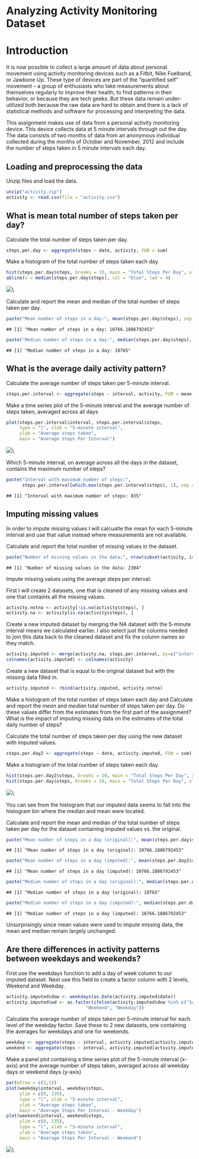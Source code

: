 Analyzing Activity Monitoring Dataset
=========================

# Introduction

It is now possible to collect a large amount of data about personal movement using activity monitoring devices such as a Fitbit, Nike Fuelband, or Jawbone Up. These type of devices are part of the “quantified self” movement – a group of enthusiasts who take measurements about themselves regularly to improve their health, to find patterns in their behavior, or because they are tech geeks. But these data remain under-utilized both because the raw data are hard to obtain and there is a lack of statistical methods and software for processing and interpreting the data.  

This assignment makes use of data from a personal activity monitoring device. This device collects data at 5 minute intervals through out the day. The data consists of two months of data from an anonymous individual collected during the months of October and November, 2012 and include the number of steps taken in 5 minute intervals each day.  

## Loading and preprocessing the data

Unzip files and load the data.


```r
unzip("activity.zip")
activity <- read.csv(file = "activity.csv")
```

## What is mean total number of steps taken per day?

Calculate the total number of steps taken per day.


```r
steps.per.day <- aggregate(steps ~ date, activity, FUN = sum)
```

Make a histogram of the total number of steps taken each day.


```r
hist(steps.per.day$steps, breaks = 10, main = "Total Steps Per Day", xlab = "Total Steps")
abline(v = median(steps.per.day$steps), col = "blue", lwd = 4)
```

![](README_files/figure-html/unnamed-chunk-3-1.png)\

Calculate and report the mean and median of the total number of steps taken per day.


```r
paste("Mean number of steps in a day:", mean(steps.per.day$steps), sep = " ")
```

```
## [1] "Mean number of steps in a day: 10766.1886792453"
```

```r
paste("Median number of steps in a day:", median(steps.per.day$steps), sep = " ")
```

```
## [1] "Median number of steps in a day: 10765"
```

## What is the average daily activity pattern?

Calculate the average number of steps taken per 5-minute interval.


```r
steps.per.interval <- aggregate(steps ~ interval, activity, FUN = mean)
```

Make a time series plot of the 5-minute interval and the average number of steps taken, averaged across all days 


```r
plot(steps.per.interval$interval, steps.per.interval$steps, 
     type = "l", xlab = "5-minute interval", 
     ylab = "Average steps taken", 
     main = "Average Steps Per Interval")
```

![](README_files/figure-html/unnamed-chunk-6-1.png)\

Which 5-minute interval, on average across all the days in the dataset, contains the maximum number of steps?


```r
paste("Interval with maximum number of steps:", 
      steps.per.interval[which.max(steps.per.interval$steps), 1], sep = " ")
```

```
## [1] "Interval with maximum number of steps: 835"
```

## Imputing missing values

In order to impute missing values I will calcualte the mean for each 5-minute interval and use that value instead where measurements are not available. 

Calculate and report the total number of missing values in the dataset.


```r
paste("Number of missing values in the data:", nrow(subset(activity, is.na(steps))), sep = " ")
```

```
## [1] "Number of missing values in the data: 2304"
```

Impute missing values using the average steps per interval.  

First I will create 2 datasets, one that is cleaned of any missing values and one that containts all the missing values. 


```r
activity.notna <- activity[!is.na(activity$steps), ]
activity.na <- activity[is.na(activity$steps), ]
```

Create a new imputed dataset by merging the NA dataset with the 5-minute interval means we calculated earlier. I also select just the columns needed to join this data back to the cleaned dataset and fix the column names so they match. 


```r
activity.imputed <- merge(activity.na, steps.per.interval, by=c("interval"))[, c(4, 3, 1)]
colnames(activity.imputed) <- colnames(activity)
```

Create a new dataset that is equal to the original dataset but with the missing data filled in.


```r
activity.imputed <- rbind(activity.imputed, activity.notna)
```

Make a histogram of the total number of steps taken each day and Calculate and report the *mean* and *median* total number of steps taken per day. Do these values differ from the estimates from the first part of the assignment? What is the impact of imputing missing data on the estimates of the total daily number of steps?

Calculate the total number of steps taken per day using the new dataset with imputed values. 


```r
steps.per.day2 <- aggregate(steps ~ date, activity.imputed, FUN = sum)
```

Make a histogram of the total number of steps taken each day.


```r
hist(steps.per.day2$steps, breaks = 10, main = "Total Steps Per Day", xlab = "Total Steps", col = "red")
hist(steps.per.day$steps, breaks = 10, main = "Total Steps Per Day", xlab = "Total Steps", col = "blue", add = T)
```

![](README_files/figure-html/unnamed-chunk-13-1.png)\

You can see from the histogram that our imputed data seems to fall into the histogram bin where the median and mean were located. 

Calculate and report the mean and median of the total number of steps taken per day for the dataset containing imputed values vs. the original.


```r
paste("Mean number of steps in a day (original):", mean(steps.per.day$steps), sep = " ")
```

```
## [1] "Mean number of steps in a day (original): 10766.1886792453"
```

```r
paste("Mean number of steps in a day (imputed):", mean(steps.per.day2$steps), sep = " ")
```

```
## [1] "Mean number of steps in a day (imputed): 10766.1886792453"
```



```r
paste("Median number of steps in a day (original):", median(steps.per.day$steps), sep = " ")
```

```
## [1] "Median number of steps in a day (original): 10765"
```

```r
paste("Median number of steps in a day (imputed):", median(steps.per.day2$steps), sep = " ")
```

```
## [1] "Median number of steps in a day (imputed): 10766.1886792453"
```

Unsurprisingly since mean values were used to impute missing data, the mean and median remain largely unchanged. 

## Are there differences in activity patterns between weekdays and weekends?

First use the weekdays function to add a day of week column to our imputed dataset. Next use this field to create a factor column with 2 levels, Weekend and Weekday.  


```r
activity.imputed$dow <- weekdays(as.Date(activity.imputed$date))
activity.imputed$wd <- as.factor(ifelse(activity.imputed$dow %in% c("Saturday","Sunday"), 
                              "Weekend", "Weekday"))   
```

Calculate the average number of steps taken per 5-minute interval for each level of the weekday factor. Save these to 2 new datasets, one containing the averages for weekdays and one for weekends. 


```r
weekday <- aggregate(steps ~ interval, activity.imputed[activity.imputed$wd == "Weekday", ], FUN = mean)
weekend <- aggregate(steps ~ interval, activity.imputed[activity.imputed$wd == "Weekend", ], FUN = mean)
```

Make a panel plot containing a time series plot of the 5-minute interval (x-axis) and the average number of steps taken, averaged across all weekday days or weekend days (y-axis)


```r
par(mfrow = c(2,1))
plot(weekday$interval, weekday$steps, 
     ylim = c(0, 235),
     type = "l", xlab = "5-minute interval", 
     ylab = "Average steps taken", 
     main = "Average Steps Per Interval - Weekday")
plot(weekend$interval, weekend$steps, 
     ylim = c(0, 235),
     type = "l", xlab = "5-minute interval", 
     ylab = "Average steps taken", 
     main = "Average Steps Per Interval - Weekend")
```

![](README_files/figure-html/unnamed-chunk-18-1.png)\

